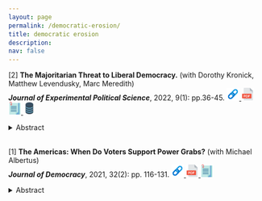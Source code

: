 ```yaml
---
layout: page
permalink: /democratic-erosion/
title: democratic erosion
description: 
nav: false
---
```



<!---2022 Paper #6--->
[2] **The Majoritarian Threat to Liberal Democracy.** (with Dorothy Kronick, Matthew Levendusky, Marc Meredith)   
***Journal of Experimental Political Science***, 2022, 9(1): pp.36-45.
<a href="https://www.cambridge.org/core/journals/journal-of-experimental-political-science/article/majoritarian-threat-to-liberal-democracy/67AF389D753F254BDAA72CC761533A85">
  <img alt="webpage" src="/assets/img/webpage.png" alt="drawing" width="25"/>
</a>
<a href="/assets/pdf/2022_JEPS_Democratic_the_majoritarian_threat.pdf" target="_blank" rel="noopener noreferrer">
  <img alt="pdf" src="/assets/img/pdf.png" alt="drawing" width="25"/>
</a>
<a href="/assets/pdf/2022_JEPS_Democratic_the_majoritarian_threat_appendix.pdf" target="_blank" rel="noopener noreferrer">
  <img alt="appendix" src="/assets/img/appendix.png" alt="drawing" width="25"/>
</a>
<a href="https://dataverse.harvard.edu/dataset.xhtml?persistentId=doi:10.7910/DVN/X4ECFT">
  <img alt="replication" src="/assets/img/data.png" alt="drawing" width="25"/>
</a>
<details>
  <summary>Abstract</summary>
Incumbents often seek to wield power in ways that are formally legal but informally pro- scribed. Why do voters endorse these power grabs? Prior literature focuses on polarization. We propose instead that many voters are majoritarian, in that they view popularly elected leaders’ actions as inherently democratic – even when those actions undermine liberal democracy. We find support for this claim in two original survey experiments, arguing that majoritarians’ desire to give wide latitude to elected officials is an important but understudied threat to liberal democracy in the United States.
</details>

<br />



<!---2021 Paper #3--->
[1] **The Americas: When Do Voters Support Power Grabs?** (with Michael Albertus)   
***Journal of Democracy***, 2021, 32(2): pp. 116-131.
<a href="https://muse.jhu.edu/article/787840">
  <img alt="webpage" src="/assets/img/webpage.png" alt="drawing" width="25"/>
</a>
<a href="/assets/pdf/2021_JoD_Democratic_the_americas.pdf" target="_blank" rel="noopener noreferrer">
  <img alt="pdf" src="/assets/img/pdf.png" alt="drawing" width="25"/>
</a>
<a href="/assets/pdf/2021_JoD_Democratic_the_americas_appendix.pdf" target="_blank" rel="noopener noreferrer">
  <img alt="appendix" src="/assets/img/appendix.png" alt="drawing" width="25"/>
</a>
<details>
  <summary>Abstract</summary>
This article examines the nature of democratic fragilities in the Americas through survey experiments in Argentina, Brazil, Mexico, and the United States. Encouragingly, strong majorities of citizens recognize violations of democratic principles, laws, and norms. Moreover, how incumbents justify antidemocratic actions has little impact on how citizens view them. Yet there are minorities, ranging from 10 to 35 percent of the population, who support efforts to erode democracy. And partisanship matters: Many individuals are seemingly "conditional democrats" who support antidemocratic actions if they voted for the incumbent. People are also reluctant to support impeachment for democratic violations, which creates an opening that would-be authoritarians can exploit.
</details>



<br />
